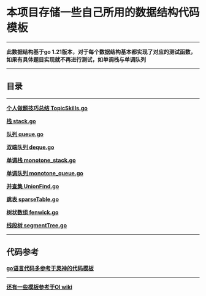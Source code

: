 # 本项目存储一些自己所用的数据结构代码模板
****
**此数据结构基于go 1.21版本，对于每个数据结构基本都实现了对应的测试函数，如果有具体题目实现就不再进行测试，如单调栈与单调队列**
****
## 目录
****
**[个人做题技巧总结 TopicSkills.go](https://github.com/vapausw/MyDataStructureTemplates/blob/test/TopicSkills.go)**

**[栈 stack.go](https://github.com/vapausw/MyDataStructureTemplates/blob/test/stack.go)**

**[队列 queue.go](https://github.com/vapausw/MyDataStructureTemplates/blob/test/queue.go)**

**[双端队列 deque.go](https://github.com/vapausw/MyDataStructureTemplates/blob/test/deque.go)**

**[单调栈 monotone_stack.go](https://github.com/vapausw/MyDataStructureTemplates/blob/test/monotone_stack.go)**

**[单调队列 monotone_queue.go](https://github.com/vapausw/MyDataStructureTemplates/blob/test/monotone_queue.go)**

**[并查集 UnionFind.go](https://github.com/vapausw/MyDataStructureTemplates/blob/test/UnionFind.go)**

**[跳表 sparseTable.go](https://github.com/vapausw/MyDataStructureTemplates/blob/test/sparseTable.go)**

**[树状数组 fenwick.go](https://github.com/vapausw/MyDataStructureTemplates/blob/test/fenwick.go)**

**[线段树 segmentTree.go](https://github.com/vapausw/MyDataStructureTemplates/blob/test/segmentTree.go)**
****
## 代码参考
**[go语言代码多参考于灵神的代码模板](https://github.com/EndlessCheng/codeforces-go)**
****
**[还有一些模板参考于OI wiki](https://oi-wiki.org/ds/queue/)**